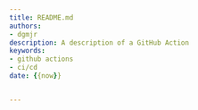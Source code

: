 ```yaml
---
title: README.md
authors:
- dgmjr
description: A description of a GitHub Action
keywords:
- github actions
- ci/cd
date: {{now}}


---
```

